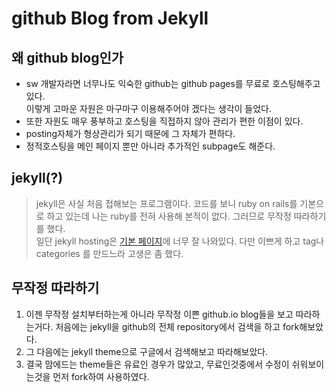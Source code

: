 # github Blog from Jekyll

## 왜 github blog인가

- sw 개발자라면 너무나도 익숙한 github는 github pages를 무료로 호스팅해주고 있다.  
이렇게 고마운 자원은 마구마구 이용해주어야 겠다는 생각이 들었다.
- 또한 자원도 매우 풍부하고 호스팅을 직접하지 않아 관리가 편한 이점이 있다.
- posting자체가 형상관리가 되기 때문에 그 자체가 편하다.
- 정적호스팅을 메인 페이지 뿐만 아니라 추가적인 subpage도 해준다.

## jekyll(?)

> jekyll은 사실 처음 접해보는 프로그램이다. 코드를 보니 ruby on rails를 기본으로 하고 있는데 나는 ruby를 전혀 사용해 본적이 없다. 그러므로 무작정 따라하기를 했다.  
일단 jekyll hosting은 [기본 페이지](https://jekyllrb-ko.github.io/docs/home/)에 너무 잘 나와있다. 다만 이쁘게 하고 tag나 categories 를 만드느라 고생은 좀 했다.

## 무작정 따라하기

1. 이젠 무작정 설치부터하는게 아니라 무작정 이쁜 github.io blog들을 보고 따라하는거다. 처음에는 jekyll을 github의 전체 repository에서 검색을 하고 fork해보았다.
2. 그 다음에는 jekyll theme으로 구글에서 검색해보고 따라해보았다.
3. 결국 맘에드는 theme들은 유료인 경우가 많았고, 무료인것중에서 수정이 쉬워보이는것을 먼저 fork하여 사용하였다.
